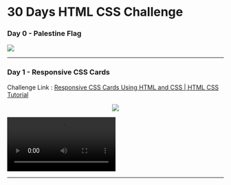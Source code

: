 # 30 Days HTML CSS Challenge

### Day 0 -  Palestine Flag

<img src="https://github.com/AhmedMohamedAbdelaty/30-Days-HTML-CSS-Challenge/assets/73834838/e5312224-e1d2-4cb7-ab38-59b5033e2d30" style="text-align:center"/>

----

### Day 1 - Responsive CSS Cards

Challenge Link : [Responsive CSS Cards Using HTML and CSS | HTML CSS Tutorial](https://youtu.be/0gyDGZmvTSA?list=PLUYs5M6kem7kFZhEbhZKnoW2H7Gif3P01)

<div style="text-align:center">
    <img src="https://github.com/AhmedMohamedAbdelaty/30-Days-HTML-CSS-Challenge/assets/73834838/2d14951c-1487-4d1a-9065-3181fda53ecc" style="margin: auto"/>
</div>

<video src="https://github.com/AhmedMohamedAbdelaty/30-Days-HTML-CSS-Challenge/assets/73834838/8f88dde8-5e2e-422d-bf92-498c27959872" style="width: 50%"></video>

----
